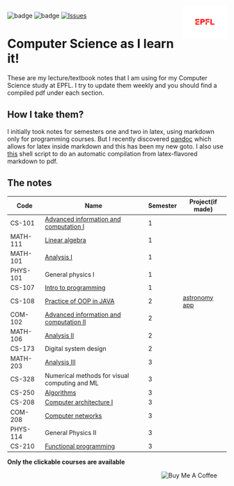 <img src="extraFigures/epfl.png" align="right" width="100">

![badge](https://img.shields.io/badge/Coming_soon:sample_exam_pdfs-red.svg)
![badge](https://img.shields.io/badge/Recently_added:_project_files-green.svg)
[![Issues][current-shield]][current-url]


# Computer Science as I learn it!
These are my lecture/textbook notes that I am using for my Computer Science study at EPFL. I try to update them weekly and you should find a compiled pdf under each section. 

## How I take them? 
I initially took notes for semesters one and two in latex, using markdown only for programming courses. But I recently discovered [pandoc](https://pandoc.org/) which allows for latex inside markdown and this has been my new goto. I also use [this](https://github.com/alptheexplorer/epflLectureNotes/blob/master/produce.sh) shell script to do an automatic compilation from latex-flavored markdown to pdf. 


## The notes
| Code     | Name                                                                                                                                                               | Semester | Project(if made)                                         |
|----------|--------------------------------------------------------------------------------------------------------------------------------------------------------------------|----------|----------------------------------------------------------|
| CS-101   | [Advanced information and computation I](https://github.com/alptheexplorer/epflLectureNotes/blob/master/epflLectureNotes/semesterOne/advancedComputation/aicc.pdf) | 1        |                                                          |
| MATH-111 | [Linear algebra](https://github.com/alptheexplorer/epflLectureNotes/blob/master/epflLectureNotes/semesterOne/linearAlgebra/linearAlgebra.pdf)                      | 1        |                                                          |
| MATH-101 | [Analysis I](https://github.com/alptheexplorer/epflLectureNotes/blob/master/epflLectureNotes/semesterOne/analysis/analysis.pdf)                                    | 1        |                                                          |
| PHYS-101 | General physics I                                                                                                                                                  | 1        |                                                          |
| CS-107   | [Intro to programming](https://github.com/alptheexplorer/epflLectureNotes/blob/master/epflLectureNotes/semesterOne/IntroductionToProgramming-Sam/ch1.md)           | 1        |                                                          |
| CS-108   | [Practice of OOP in JAVA](https://github.com/alptheexplorer/epflLectureNotes/blob/master/epflLectureNotes/semesterTwo/POOP/POOP.md)                                | 2        | [astronomy app](https://github.com/alptheexplorer/RIGEL) |
| COM-102  | [Advanced information and computation II](https://github.com/alptheexplorer/epflLectureNotes/blob/master/epflLectureNotes/semesterTwo/AICC%202/AICC2.pdf)          | 2        |                                                          |
| MATH-106 | [Analysis II](https://github.com/alptheexplorer/epflLectureNotes/blob/master/epflLectureNotes/semesterTwo/analysisTwo/analysis2.pdf)                               | 2        |                                                          |
| CS-173   | Digital system design                                                                                                                                              | 2        |                                                          |
| MATH-203 | [Analysis III](https://github.com/alptheexplorer/epflLectureNotes/blob/master/epflLectureNotes/semesterThree/analysisThree/analysis3.pdf)                                                                                                                                                       | 3        |                                                          |
| CS-328   | Numerical methods for visual computing and ML                                                                                                                      | 3        |                                                          |
| CS-250   | [Algorithms](https://github.com/alptheexplorer/epflLectureNotes/blob/master/epflLectureNotes/semesterThree/Algorithms/alg.pdf)                                     | 3        |                                                          |
| CS-208   | [Computer architecture I](https://github.com/alptheexplorer/epflLectureNotes/blob/master/epflLectureNotes/semesterThree/computerArchitecture/compArch.md)          | 3        |                                                          |
| COM-208  | [Computer networks](https://github.com/alptheexplorer/epflLectureNotes/blob/master/epflLectureNotes/semesterThree/computerNetworks/compNetworks.md)                | 3        |                                                          |
| PHYS-114 | General Physics II                                                                                                                                                 | 3        |                                                          |
| CS-210   | [Functional programming](https://github.com/alptheexplorer/epflLectureNotes/blob/master/epflLectureNotes/semesterThree/funProg/funProg.md)                         | 3        |                                                          |

**Only the clickable courses are available**

<a href="https://www.buymeacoffee.com/MGcsKPtYI" target="_blank"><img src="https://cdn.buymeacoffee.com/buttons/default-red.png" alt="Buy Me A Coffee" width="150" align="right" ></a>


[current-shield]: https://img.shields.io/badge/Current_Semester:Three-Orange.svg
[current-url]: https://github.com/alptheexplorer/epflLectureNotes#sm2



